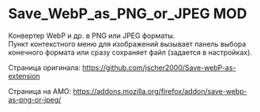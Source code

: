 # Save_WebP_as_PNG_or_JPEG MOD
Конвертер WebP и др. в PNG или JPEG форматы.  
Пункт контекстного меню для изображений вызывает панель выбора конечного формата или сразу сохраняет файл (задается в настройках).

Страница оригинала: https://github.com/jscher2000/Save-webP-as-extension

Страница на AMO: https://addons.mozilla.org/firefox/addon/save-webp-as-png-or-jpeg/
